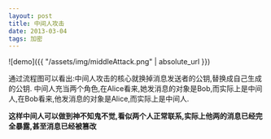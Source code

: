 ```yaml
---
layout: post
title: 中间人攻击
date: 2013-03-04
tags: 加密
---
```




![demo]({{ "/assets/img/middleAttack.png" | absolute_url }})


通过流程图可以看出:中间人攻击的核心就换掉消息发送者的公钥,替换成自己生成的公钥.
中间人充当两个角色,在Alice看来,她发消息的对象是Bob,而实际上是中间人,在Bob看来,他发消息的对象是Alice,而实际上是中间人.

**这样中间人可以做到神不知鬼不觉,看似两个人正常联系,实际上他两的消息已经完全暴露,甚至消息已经被篡改**

